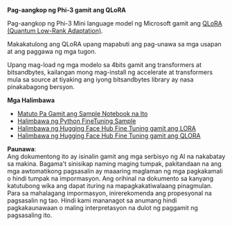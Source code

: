 **Pag-aangkop ng Phi-3 gamit ang QLoRA**

Pag-aangkop ng Phi-3 Mini language model ng Microsoft gamit ang [QLoRA (Quantum Low-Rank Adaptation)](https://github.com/artidoro/qlora). 

Makakatulong ang QLoRA upang mapabuti ang pag-unawa sa mga usapan at ang paggawa ng mga tugon.

Upang mag-load ng mga modelo sa 4bits gamit ang transformers at bitsandbytes, kailangan mong mag-install ng accelerate at transformers mula sa source at tiyaking ang iyong bitsandbytes library ay nasa pinakabagong bersyon.

**Mga Halimbawa**
- [Matuto Pa Gamit ang Sample Notebook na Ito](../../../../code/03.Finetuning/Phi_3_Inference_Finetuning.ipynb)
- [Halimbawa ng Python FineTuning Sample](../../../../code/03.Finetuning/FineTrainingScript.py)
- [Halimbawa ng Hugging Face Hub Fine Tuning gamit ang LORA](../../../../code/03.Finetuning/Phi-3-finetune-lora-python.ipynb)
- [Halimbawa ng Hugging Face Hub Fine Tuning gamit ang QLORA](../../../../code/03.Finetuning/Phi-3-finetune-qlora-python.ipynb)

**Paunawa**:  
Ang dokumentong ito ay isinalin gamit ang mga serbisyo ng AI na nakabatay sa makina. Bagama't sinisikap naming maging tumpak, pakitandaan na ang mga awtomatikong pagsasalin ay maaaring maglaman ng mga pagkakamali o hindi tumpak na impormasyon. Ang orihinal na dokumento sa kanyang katutubong wika ang dapat ituring na mapagkakatiwalaang pinagmulan. Para sa mahalagang impormasyon, inirerekomenda ang propesyonal na pagsasalin ng tao. Hindi kami mananagot sa anumang hindi pagkakaunawaan o maling interpretasyon na dulot ng paggamit ng pagsasaling ito.